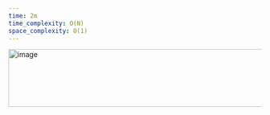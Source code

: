 ```yaml
---
time: 2m
time_complexity: O(N)
space_complexity: O(1)
---
```


<img width="660" height="115" alt="image" src="https://github.com/user-attachments/assets/ad3cb084-60d1-42e9-8d6d-9e3bb41e5135" />
